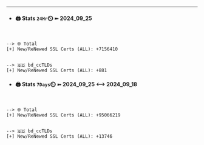 

---
- #### 🖨️ **Stats** `24Hr`⏲️ ➼ 2024_09_25
```console


--> 🌐 Total
[+] New/ReNewed SSL Certs (ALL): +7156410


--> 🇧🇩 bd_ccTLDs
[+] New/ReNewed SSL Certs (ALL): +881

```

- #### 🖨️ **Stats** `7Days`⏲️ ➼ 2024_09_25 <--> 2024_09_18
```console


--> 🌐 Total
[+] New/ReNewed SSL Certs (ALL): +95066219


--> 🇧🇩 bd_ccTLDs
[+] New/ReNewed SSL Certs (ALL): +13746

```

